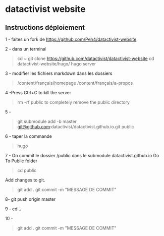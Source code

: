 # datactivist website


## Instructions déploiement

1 - faites un fork de https://github.com/Peh4/datactivist-website

2 - dans un terminal
>cd ~
>git clone https://github.com/datactivist/datactivist-website
>cd datactivist-website/hugo/
> hugo server

3 - modifier les fichiers markdown dans les dossiers
> /content/français/homepage
> /content/français/a-propos

4 -Press Ctrl+C to kill the server
> rm -rf public to completely remove the public directory

5 -
>git submodule add -b master git@github.com:datactivist/datactivist.github.io.git public

6 - taper la commande
>hugo

7 - On commit le dossier /public dans le submodule datactivist.github.io
Go To Public folder
> cd public

Add changes to git.
>git add .
>git commit -m "MESSAGE DE COMMIT"

8-
git push origin master

9 - cd ..

10 -
> git add .
> git commit -m "MESSAGE DE COMMIT"
